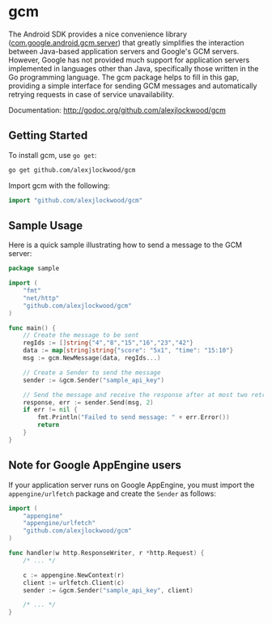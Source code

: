 gcm
===

The Android SDK provides a nice convenience library ([com.google.android.gcm.server](http://developer.android.com/reference/com/google/android/gcm/server/package-summary.html)) that greatly simplifies the interaction between Java-based application servers and Google's GCM servers. However, Google has not provided much support for application servers implemented in languages other than Java, specifically those written in the Go programming language. The gcm package helps to fill in this gap, providing a simple interface for sending GCM messages and automatically retrying requests in case of service unavailability.

Documentation: http://godoc.org/github.com/alexjlockwood/gcm

Getting Started
---------------

To install gcm, use `go get`:

```bash
go get github.com/alexjlockwood/gcm
```

Import gcm with the following:

```go
import "github.com/alexjlockwood/gcm"
```

Sample Usage
------------

Here is a quick sample illustrating how to send a message to the GCM server:

```go
package sample

import (
    "fmt"
    "net/http"
    "github.com/alexjlockwood/gcm"
)

func main() {
    // Create the message to be sent
    regIds := []string{"4","8","15","16","23","42"}
    data := map[string]string{"score": "5x1", "time": "15:10"}
    msg := gcm.NewMessage(data, regIds...)

    // Create a Sender to send the message
    sender := &gcm.Sender("sample_api_key")

    // Send the message and receive the response after at most two retries.
    response, err := sender.Send(msg, 2)
    if err != nil {
        fmt.Println("Failed to send message: " + err.Error())
        return       
    }
}
```

Note for Google AppEngine users
-------------------------------

If your application server runs on Google AppEngine, you must import the `appengine/urlfetch` package and create the `Sender` as follows:

```go
import (
    "appengine"
    "appengine/urlfetch"
    "github.com/alexjlockwood/gcm"
)

func handler(w http.ResponseWriter, r *http.Request) {
    /* ... */

    c := appengine.NewContext(r)
    client := urlfetch.Client(c)
    sender := &gcm.Sender("sample_api_key", client)

    /* ... */
}        
```
